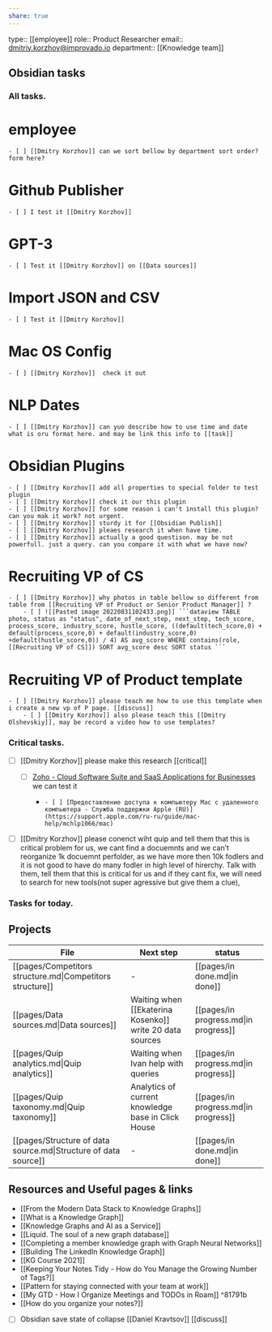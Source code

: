 ```yaml
---
share: true
---
```


type:: [[employee]]
role:: Product Researcher
email:: dmitriy.korzhov@improvado.io
department:: [[Knowledge team]]

## Obsidian tasks

### All tasks.
# employee

    - [ ] [[Dmitry Korzhov]] can we sort bellow by department sort order? form here?
# Github Publisher

    - [ ] I test it [[Dmitry Korzhov]]
# GPT-3

    - [ ] Test it [[Dmitry Korzhov]] on [[Data sources]]
# Import JSON and CSV

    - [ ] Test it [[Dmitry Korzhov]]
# Mac OS Config

    - [ ] [[Dmitry Korzhov]]  check it out 
# NLP Dates

    - [ ] [[Dmitry Korzhov]] can yuo describe how to use time and date what is oru format here. and may be link this info to [[task]]
# Obsidian Plugins

    - [ ] [[Dmitry Korzhov]] add all properties to special folder to test plugin
    - [ ] [[Dmitry Korzhov]] check it our this plugin
    - [ ] [[Dmitry Korzhov]] for some reason i can't install this plugin? can you mak it work? not urgent.
    - [ ] [[Dmitry Korzhov]] sturdy it for [[Obsidian Publish]]
    - [ ] [[Dmitry Korzhov]] pleaes research it when have time.
    - [ ] [[Dmitry Korzhov]] actually a good questison. may be not powerfull. just a query. can you compare it with what we have now?
# Recruiting VP of CS

    - [ ] [[Dmitry Korzhov]] why photos in table bellow so different from table from [[Recruiting VP of Product or Senior Product Manager]] ?
        - [ ] ![[Pasted image 20220831102433.png]] ```dataview TABLE photo, status as "status", date_of_next_step, next_step, tech_score, process_score, industry_score, hustle_score, ((default(tech_score,0) + default(process_score,0) + default(industry_score,0) +default(hustle_score,0)) / 4) AS avg_score WHERE contains(role, [[Recruiting VP of CS]]) SORT avg_score desc SORT status ```
# Recruiting VP of Product template

    - [ ] [[Dmitry Korzhov]] please teach me how to use this template when i create a new vp of P page. [[discuss]]
        - [ ] [[Dmitry Korzhov]] also please teach this [[Dmitry Olshevskiy]], may be record a video how to use templates?

### Critical tasks. 
- [ ] [[Dmitry Korzhov]] please make this research [[critical]]
    - [ ] [Zoho - Cloud Software Suite and SaaS Applications for Businesses](https://www.zoho.com) we can test it
        -     - [ ] [Предоставление доступа к компьютеру Mac с удаленного компьютера - Служба поддержки Apple (RU)](https://support.apple.com/ru-ru/guide/mac-help/mchlp1066/mac)
- [ ] [[Dmitry Korzhov]] please conenct wiht quip and tell them that this is critical problem for us, we cant find a docuemnts and we can’t reorganize 1k docuemnt perfolder, as we have more then 10k fodlers and it is not good to have do many fodler in high level of hirerchy.  Talk with them, tell them that this is critical for us and if they cant fix, we will need to search for new tools(not super agressive but give them a clue),


### Tasks for today.


## Projects

| File                                                            | Next step                                                | status                                |
| --------------------------------------------------------------- | -------------------------------------------------------- | ------------------------------------- |
| [[pages/Competitors structure.md\|Competitors structure]]       | \-                                                       | [[pages/in done.md\|in done]]         |
| [[pages/Data sources.md\|Data sources]]                         | Waiting when [[Ekaterina Kosenko]] write 20 data sources | [[pages/in progress.md\|in progress]] |
| [[pages/Quip analytics.md\|Quip analytics]]                     | Waiting when Ivan help with queries                      | [[pages/in progress.md\|in progress]] |
| [[pages/Quip taxonomy.md\|Quip taxonomy]]                       | Analytics of current knowledge base in Click House       | [[pages/in progress.md\|in progress]] |
| [[pages/Structure of data source.md\|Structure of data source]] | \-                                                       | [[pages/in done.md\|in done]]         |


## Resources and Useful pages & links
- [[From the Modern Data Stack to Knowledge Graphs]]
- [[What is a Knowledge Graph]]
- [[Knowledge Graphs and AI as a Service]]
- [[Liquid. The soul of a new graph database]]
- [[Completing a member knowledge graph with Graph Neural Networks]]
- [[Building The LinkedIn Knowledge Graph]]
- [[KG Course 2021]] 
- [[Keeping Your Notes Tidy - How do You Manage the Growing Number of Tags?]]
- [[Pattern for staying connected with your team at work]]
- [[My GTD - How I Organize Meetings and TODOs in Roam]] ^81791b
- [[How do you organize your notes?]]



- [ ] Obsidian save state of collapse [[Daniel Kravtsov]] [[discuss]]